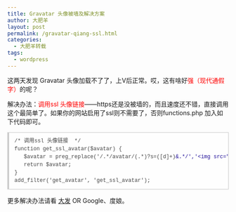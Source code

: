 ```yaml
---
title: Gravatar 头像被墙及解决方案
author: 大肥羊
layout: post
permalink: /gravatar-qiang-ssl.html
categories:
  - 大肥羊转载
tags:
  - wordpress
---
```

这两天发现 Gravatar 头像加载不了了，上V后正常。哎，这有啥好<span style = "color:red;">强（现代通假字）</span>的呢？  


解决办法：<span style = "color:red;">调用ssl 头像链接</span>——https还是没被墙的，而且速度还不错，直接调用这个最简单了。如果你的网站启用了ssl则不需要了，否则functions.php 加入如下代码即可。

<pre style="margin:15px 0;font:100 12px/18px monaco, andale mono, courier new;padding:10px 12px;border:#ccc 1px solid;border-left-width:4px;background-color:#fefefe;box-shadow:0 0 4px #eee;word-break:break-all;word-wrap:break-word;color:#444">/* 调用ssl 头像链接  */<br />function get_ssl_avatar($avatar) {<br />   $avatar = preg_replace('/.*/avatar/(.*)?s=([d]+)<span style="color:#219">&.*/','&lt;img src="https://secure.gravatar.com/avatar/$1?s=$2" class="avatar avatar-$2" height="$2" width="$2"&gt;',$avatar);</span><br />   return $avatar;<br />}<br />add_filter('get_avatar', 'get_ssl_avatar');</pre>

更多解决办法请看 <a href="http://fatesinger.com/74030" target="_blank">大发</a> OR Google、度娘。
